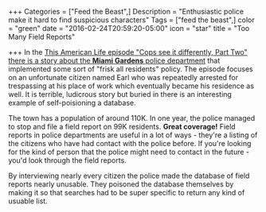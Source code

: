 +++
Categories = ["Feed the Beast",]
Description = "Enthusiastic police make it hard to find suspicious characters"
Tags = ["feed the beast",]
color = "green"
date = "2016-02-24T20:59:20-05:00"
icon = "star"
title = "Too Many Field Reports"

+++
In the [This American Life episode "Cops see it differently, Part Two" there is a story about the **Miami Gardens** police department](http://www.thisamericanlife.org/radio-archives/episode/548/transcript) that implemented some sort of "frisk all residents" policy. The episode focuses on an unfortunate citizen named Earl who was repeatedly arrested for trespassing at his place of work which eventually became his residence as well. It is terrible, ludicrous story but buried in there is an interesting example of self-poisioning a database.  

The town has a population of around 110K. In one year, the police managed to stop and file a field report on 99K residents. **Great coverage!** Field reports in police departments are useful in a lot of ways - they're a listing of the citizens who have had contact with the police before. If you're looking for the kind of person that the police might need to contact in the future - you'd look through the field reports.

By interviewing nearly every citizen the police made the database of field reports nearly unusable. They poisoned the database themselves by making it so that searches had to be super specific to return any kind of usuable list.

